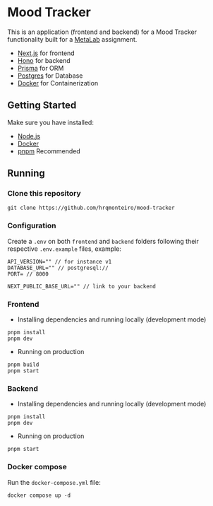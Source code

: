 # Mood Tracker

This is an application (frontend and backend) for a Mood Tracker functionality built for a [MetaLab](https://metalab.com) assignment.

- [Next.js](https://nextjs.org) for frontend
- [Hono](https://hono.dev) for backend
- [Prisma](https://prisma.io) for ORM
- [Postgres](https://postgresql.org) for Database
- [Docker](https://docker.com) for Containerization

## Getting Started

Make sure you have installed:

- [Node.js](https://nodejs.org)
- [Docker](https://docker.com)
- [pnpm](https://pnpm.io) Recommended

## Running

### Clone this repository

```
git clone https://github.com/hrqmonteiro/mood-tracker
```

### Configuration

Create a `.env` on both `frontend` and `backend` folders following their respective `.env.example` files, example:

```
API_VERSION="" // for instance v1
DATABASE_URL="" // postgresql://
PORT= // 8000
```

```
NEXT_PUBLIC_BASE_URL="" // link to your backend
```

### Frontend

- Installing dependencies and running locally (development mode)

```
pnpm install
pnpm dev
```

- Running on production

```
pnpm build
pnpm start
```

### Backend

- Installing dependencies and running locally (development mode)

```
pnpm install
pnpm dev
```

- Running on production

```
pnpm start
```

### Docker compose

Run the `docker-compose.yml` file:

```
docker compose up -d
```
